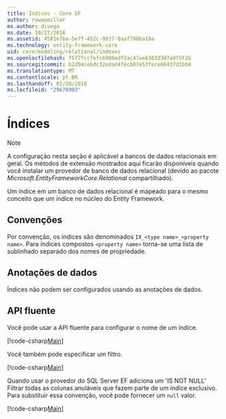 ```yaml
---
title: Índices - Core EF
author: rowanmiller
ms.author: divega
ms.date: 10/27/2016
ms.assetid: 4581e7ba-5e7f-452c-9937-0aaf790ba10a
ms.technology: entity-framework-core
uid: core/modeling/relational/indexes
ms.openlocfilehash: f577fccfefc6908edf2ac47ae630323d7a9f5f2b
ms.sourcegitcommit: b2d94cebdc32edad4fecb07e53fece66437d1b04
ms.translationtype: MT
ms.contentlocale: pt-BR
ms.lasthandoff: 02/28/2018
ms.locfileid: "29678993"
---
```

# <a name="indexes"></a>Índices

> [!NOTE]  
> A configuração nesta seção é aplicável a bancos de dados relacionais em geral. Os métodos de extensão mostrados aqui ficarão disponíveis quando você instalar um provedor de banco de dados relacional (devido ao pacote *Microsoft.EntityFrameworkCore.Relational* compartilhado).

Um índice em um banco de dados relacional é mapeado para o mesmo conceito que um índice no núcleo do Entity Framework.

## <a name="conventions"></a>Convenções

Por convenção, os índices são denominados `IX_<type name>_<property name>`. Para índices compostos `<property name>` torna-se uma lista de sublinhado separado dos nomes de propriedade.

## <a name="data-annotations"></a>Anotações de dados

Índices não podem ser configurados usando as anotações de dados.

## <a name="fluent-api"></a>API fluente

Você pode usar a API fluente para configurar o nome de um índice.

[!code-csharp[Main](../../../../samples/core/Modeling/FluentAPI/Samples/Relational/IndexName.cs?name=Model&highlight=9)]

Você também pode especificar um filtro.

[!code-csharp[Main](../../../../samples/core/Modeling/FluentAPI/Samples/Relational/IndexFilter.cs?name=Model&highlight=9)]

Quando usar o provedor do SQL Server EF adiciona um 'IS NOT NULL' Filtrar todas as colunas anuláveis que fazem parte de um índice exclusivo. Para substituir essa convenção, você pode fornecer um `null` valor.

[!code-csharp[Main](../../../../samples/core/Modeling/FluentAPI/Samples/Relational/IndexNoFilter.cs?name=Model&highlight=10)]
